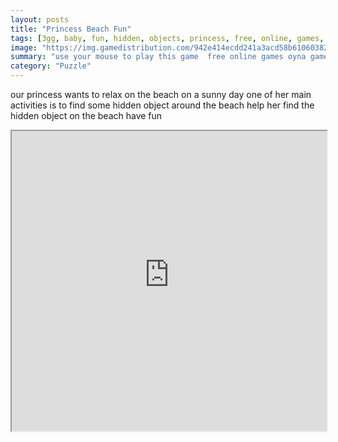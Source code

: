 ```yaml
---
layout: posts
title: "Princess Beach Fun"
tags: [3gg, baby, fun, hidden, objects, princess, free, online, games, oyna, game, free, games, play, play, games]
image: "https://img.gamedistribution.com/942e414ecdd241a3acd58b61060382b5.jpg"
summary: "use your mouse to play this game  free online games oyna game free games play play games"
category: "Puzzle"
---
```


our princess wants to relax on the beach on a sunny day one of her main activities is to find some hidden object around the beach help her find the hidden object on the beach have fun

<iframe width="100%" height="480px;" src="https://flash.gamedistribution.com?game=942e414ecdd241a3acd58b61060382b5"></iframe>